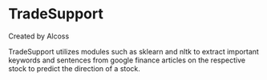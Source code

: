 # TradeSupport

Created by Alcoss

TradeSupport utilizes modules such as sklearn and nltk to extract important keywords and sentences from google finance articles on the respective stock to predict the direction of a stock. 
